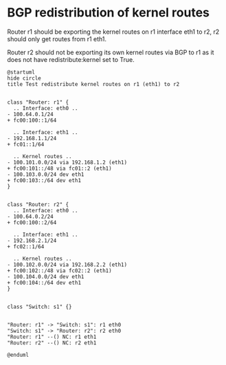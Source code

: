 # BGP redistribution of kernel routes

Router r1 should be exporting the kernel routes on r1 interface eth1 to r2, r2 should only get routes from r1 eth1.

Router r2 should not be exporting its own kernel routes via BGP to r1 as it does not have redistribute:kernel set to True.


```plantuml
@startuml
hide circle
title Test redistribute kernel routes on r1 (eth1) to r2


class "Router: r1" {
  .. Interface: eth0 ..
- 100.64.0.1/24
+ fc00:100::1/64

  .. Interface: eth1 ..
- 192.168.1.1/24
+ fc01::1/64

  .. Kernel routes ..
- 100.101.0.0/24 via 192.168.1.2 (eth1)
+ fc00:101::/48 via fc01::2 (eth1)
- 100.103.0.0/24 dev eth1
+ fc00:103::/64 dev eth1
}


class "Router: r2" {
  .. Interface: eth0 ..
- 100.64.0.2/24
+ fc00:100::2/64

  .. Interface: eth1 ..
- 192.168.2.1/24
+ fc02::1/64

  .. Kernel routes ..
- 100.102.0.0/24 via 192.168.2.2 (eth1)
+ fc00:102::/48 via fc02::2 (eth1)
- 100.104.0.0/24 dev eth1
+ fc00:104::/64 dev eth1
}


class "Switch: s1" {}


"Router: r1" -> "Switch: s1": r1 eth0
"Switch: s1" -> "Router: r2": r2 eth0
"Router: r1" --() NC: r1 eth1
"Router: r2" --() NC: r2 eth1

@enduml
```
